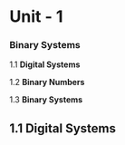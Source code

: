 # Unit - 1
### Binary Systems

1.1 **Digital Systems**

1.2 **Binary Numbers**

1.3 **Binary Systems**

## 1.1 Digital Systems
